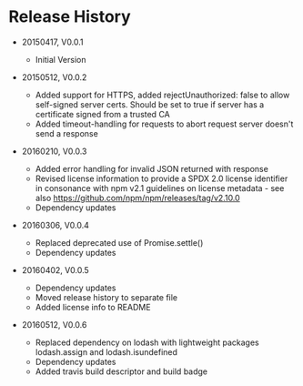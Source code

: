 # Release History

* 20150417, V0.0.1
    * Initial Version

* 20150512, V0.0.2
    * Added support for HTTPS, added rejectUnauthorized: false to allow self-signed server certs. Should be set to true
      if server has a certificate signed from a trusted CA
    * Added timeout-handling for requests to abort request server doesn't send a response
    
* 20160210, V0.0.3
    * Added error handling for invalid JSON returned with response
    * Revised license information to provide a SPDX 2.0 license identifier in consonance with npm v2.1 guidelines on 
      license metadata - see also https://github.com/npm/npm/releases/tag/v2.10.0
    * Dependency updates
    
* 20160306, V0.0.4
    * Replaced deprecated use of Promise.settle()
    * Dependency updates
    
* 20160402, V0.0.5
    * Dependency updates
    * Moved release history to separate file
    * Added license info to README
    
* 20160512, V0.0.6
    * Replaced dependency on lodash with lightweight packages lodash.assign and lodash.isundefined
    * Dependency updates
    * Added travis build descriptor and build badge
